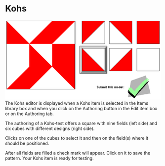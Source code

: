 <!--
author:
    - 'Jérôme Bogaerts'
created_at: '2012-03-19 19:45:42'
updated_at: '2013-03-13 15:19:40'
tags:
    - Authoring
-->

Kohs
====

![](../resources/kohs-authoring.png)\
The Kohs editor is displayed when a Kohs item is selected in the Items library box and when you click on the Authoring button in the Edit item box or on the Authoring tab.

The authoring of a Kohs-test offers a square with nine fields (left side) and six cubes with different designs (right side).

Clicks on one of the cubes to select it and then on the field(s) where it should be positioned.

After all fields are filled a check mark will appear. Click on it to save the pattern. Your Kohs item is ready for testing.


